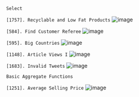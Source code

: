  `Select`
 
`[1757]. Recyclable and Low Fat Products`
 ![image](https://github.com/Thein-Naing/LeetCode/assets/117463446/e1738976-2d81-46d4-a728-107dcff7004b)

 `[584]. Find Customer Referee`
![image](https://github.com/Thein-Naing/LeetCode/assets/117463446/fd92b536-83f3-4bbb-ad91-506418254b0c)

`[595]. Big Countries`
![image](https://github.com/Thein-Naing/LeetCode/assets/117463446/d249ce22-6378-4810-9d02-de9b02b6695d)

`[1148]. Article Views I`
![image](https://github.com/Thein-Naing/LeetCode/assets/117463446/5d0fced8-2694-4782-a4e2-084e0da49b09)

`[1683]. Invalid Tweets`
![image](https://github.com/Thein-Naing/LeetCode/assets/117463446/4f2a27bc-da80-4c04-bfeb-1bb24f2390f1)




`Basic Aggregate Functions`

`[1251]. Average Selling Price`
![image](https://github.com/Thein-Naing/LeetCode/assets/117463446/df81f8d9-74a0-4c13-b55c-3530973f17a1)






